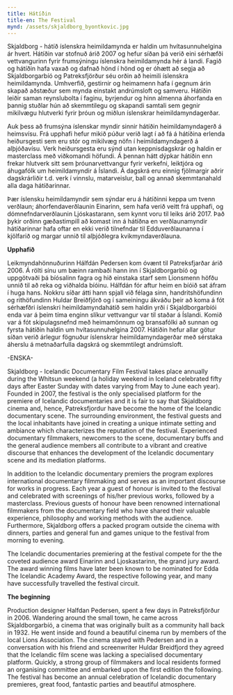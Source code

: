 ```yaml
---
title: Hátíðin
title-en: The Festival
mynd: /assets/skjaldborg_byontkovic.jpg
---
```

Skjaldborg - hátíð íslenskra heimildamynda er haldin um hvítasunnuhelgina ár hvert. Hátíðin var stofnuð árið 2007 og hefur síðan þá verið eini sérhæfði vettvangurinn fyrir frumsýningu íslenskra heimildamynda hér á landi. Fagið og hátíðin hafa vaxað og dafnað hönd í hönd og er óhætt að segja að Skjaldborgarbíó og Patreksfjörður séu orðin að heimili íslenskra heimildamynda. Umhverfið, gestirnir og heimamenn hafa í gegnum árin skapað aðstæður sem mynda einstakt andrúmsloft og samveru. Hátíðin leiðir saman reynslubolta í faginu, byrjendur og hinn almenna áhorfanda en þannig stuðlar hún að skemmtilegu og skapandi samtali sem gegnir mikilvægu hlutverki fyrir þróun og miðlun íslenskrar heimildamyndagerðar.

Auk þess að frumsýna íslenskar myndir sinnir hátíðin heimildamyndagerð á heimsvísu. Frá upphafi hefur mikið púður verið lagt í að fá á hátíðina erlenda heiðursgesti sem eru stór og mikilvæg nöfn í heimildamyndagerð á alþjóðavísu. Verk heiðursgesta eru sýnd utan keppnisdagskrár og haldin er masterclass með viðkomandi höfundi. Á þennan hátt dýpkar hátíðin enn frekar hlutverk sitt sem þróunarvettvangur fyrir verkefni, leiktjóra og áhugafólk um heimildamyndir á Íslandi. Á dagskrá eru einnig fjölmargir aðrir dagskrárliðir t.d. verk í vinnslu, matarveislur, ball og annað skemmtanahald alla daga hátíðarinnar. 

Þær íslensku heimildamyndir sem sýndar eru á hátíðinni keppa um tvenn verðlaun; áhorfendaverðlaunin Einarinn, sem hafa verið veitt frá upphafi, og dómnefndarverðlaunin Ljóskastarann, sem kynnt voru til leiks árið 2017. Það þykir orðinn gæðastimpill að komast inn á hátíðna en verðlaunamyndir hátíðarinnar hafa oftar en ekki verið tilnefndar til Edduverðlaunanna í kjölfarið og margar unnið til alþjóðlegra kvikmyndaverðlauna.

**Upphafið**

Leikmyndahönnuðurinn Hálfdán Pedersen kom óvænt til Patreksfjarðar árið 2006. Á rölti sínu um bæinn rambaði hann inn í Skjaldborgarbíó og uppgötvaði þá bíósalinn fagra og hið einstaka starf sem Lionsmenn höfðu unnið til að reka og viðhalda bíóinu. Hálfdán fór aftur heim en bíóið sat áfram í huga hans. Nokkru síðar átti hann spjall við félaga sinn, handritshöfundinn og rithöfundinn Huldar Breiðfjörð og í sameiningu ákváðu þeir að koma á fót sérhæfðri íslenskri heimildamyndahátíð sem haldin yrði í Skjaldborgarbíói enda var á þeim tíma enginn slíkur vettvangur var til staðar á Íslandi. Komið var á fót skipulagsnefnd með heimamönnum og bransafólki að sunnan og fyrsta hátíðin haldin um hvítasunnuhelgina 2007. Hátíðin hefur allar götur síðan verið árlegur fögnuður íslenskrar heimildamyndagerðar með sérstaka áherslu á metnaðarfulla dagskrá og skemmtilegt andrúmsloft.

\-ENSKA-

Skjaldborg - Icelandic Documentary Film Festival takes place annually during the Whitsun weekend (a holiday weekend in Iceland celebrated fifty days after Easter Sunday with dates varying from May to June each year). Founded in 2007, the festival is the only specialised platform for the premiere of Icelandic documentaries and it is fair to say that Skjaldborg cinema and, hence, Patreksfjordur have become the home of the Icelandic documentary scene. The surrounding environment, the festival guests and the local inhabitants have joined in creating a unique intimate setting and ambiance which characterizes the reputation of the festival. Experienced documentary filmmakers, newcomers to the scene, documentary buffs and the general audience members all contribute to a vibrant and creative discourse that enhances the development of the Icelandic documentary scene and its mediation platforms.

In addition to the Icelandic documentary premiers the program explores international documentary filmmaking and serves as an important discourse for works in progress. Each year a guest of honour is invited to the festival and celebrated with screenings of his/her previous works, followed by a masterclass. Previous guests of honour have been renowned international filmmakers from the documentary field who have shared their valuable experience, philosophy and working methods with the audience. Furthermore, Skjaldborg offers a packed program outside the cinema with dinners, parties and general fun and games unique to the festival from morning to evening.

The Icelandic documentaries premiering at the festival compete for the the coveted audience award Einarinn and Ljoskastarinn, the grand jury award. The award winning films have later been known to be nominated for Edda The Icelandic Academy Award, the respective following year, and many have successfully travelled the festival circuit.

**The beginning**

Production designer Halfdan Pedersen, spent a few days in Patreksfjörður in 2006. Wandering around the small town, he came across Skjaldborgarbíó, a cinema that was originally built as a community hall back in 1932. He went inside and found a beautiful cinema run by members of the local Lions Association. The cinema stayed with Pedersen and in a conversation with his friend and screenwriter Huldar Breidfjord they agreed that the Icelandic film scene was lacking a specialised documentary platform. Quickly, a strong group of filmmakers and local residents formed an organising committee and embarked upon the first edition the following. The festival has become an annual celebration of Icelandic documentary premieres, great food, fantastic parties and beautiful atmosphere.

